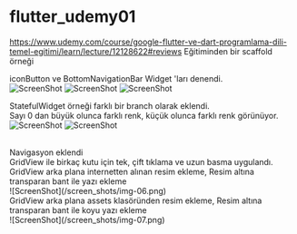 # flutter_udemy01
https://www.udemy.com/course/google-flutter-ve-dart-programlama-dili-temel-egitimi/learn/lecture/12128622#reviews
Eğitiminden bir scaffold örneği

iconButton ve BottomNavigationBar Widget 'ları denendi.
<BR>
![ScreenShot](/screen_shots/img-01.png)
![ScreenShot](/screen_shots/img-02.png)
![ScreenShot](/screen_shots/img-03.png)
<BR>

StatefulWidget örneği farklı bir branch olarak eklendi.  
Sayı 0 dan büyük olunca farklı renk, küçük olunca farklı renk görünüyor.
<BR>
![ScreenShot](/screen_shots/img-04.png)
![ScreenShot](/screen_shots/img-05.png)

<BR>
Navigasyon eklendi

<BR>
GridView ile birkaç kutu için tek, çift tıklama ve uzun basma uygulandı.

<BR>
GridView arka plana internetten alınan resim ekleme,
Resim altına transparan bant ile yazı ekleme
<BR>
![ScreenShot](/screen_shots/img-06.png)

<BR>
GridView arka plana assets klasöründen resim ekleme,
Resim altına transparan bant ile koyu yazı ekleme
<BR>
![ScreenShot](/screen_shots/img-07.png)